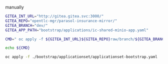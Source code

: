 manually

```bash
GITEA_INT_URL="http://gitea.gitea.svc:3000/"
GITEA_REPO="opentlc-mgr/parasol-insurance-mirror/"
GITEA_BRANCH="dev/"
GITEA_APP_PATH="bootstrap/applications/ic-shared-minio-app.yaml"

CMD=" oc apply -f ${GITEA_INT_URL}${GITEA_REPO}raw/branch/${GITEA_BRANCH}${GITEA_APP_PATH}"

echo ${CMD}

oc apply -f ./bootstrap/applicationset/applicationset-bootstrap.yaml

```

<!--
# https://gitea.apps.cluster-rvl84.sandbox483.opentlc.com/opentlc-mgr/parasol-insurance-mirror/raw/branch/feature/minio-in-gitops/bootstrap/applications/ic-shared-minio-app.yaml
#echo "http://gitea.gitea.svc:3000/opentlc-mgr/parasol-insurance-mirror/raw/branch/feature/minio-in-gitops/bootstrap/applications/ic-shared-minio-app.yaml"
-->